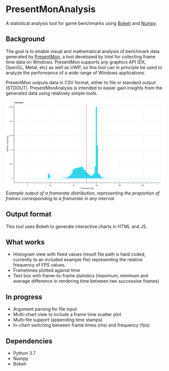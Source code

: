 # PresentMonAnalysis
A statistical analysis tool for game benchmarks using [Bokeh](https://github.com/bokeh/bokeh) and [Numpy](https://github.com/numpy/numpy).

## Background
The goal is to enable visual and mathematical analysis of benchmark data generated by [PresentMon](https://github.com/GameTechDev/PresentMon), a tool developed by Intel for collecting frame time data on Windows. PresentMon supports any graphics API (DX, OpenGL, Metal, etc) as well as UWP, so this tool can in principle be used to analyze the performance of a wide range of Windows applications.

PresentMon outputs data in CSV format, either to file or standard output (STDOUT). PresentMonAnalysis is intended to easier gain insights from the generated data using relatively simple tools.

![Example of a framerate distribution](./Screenshots/PresentMonAnalysisDist.png)
_Example output of a framerate distribution, representing the proportion of frames corresponding to a framerate in any interval._

## Output format
This tool uses Bokeh to generate interactive charts in HTML and JS.

## What works
- Histogram view with fixed values (result file path is hard coded, currently to an included example file) representing the relative frequency of FPS values.
- Frametimes plotted against time
- Text box with frame-to-frame statistics (maximum, minimum and average difference in rendering time between two successive frames)

## In progress
- Argument parsing for file input
- Multi-chart view to include a frame time scatter plot
- Multi-file support (appending time stamps)
- In-chart switching between frame times (ms) and frequency (fps)

## Dependencies
- Python 3.7
- Numpy
- Bokeh
